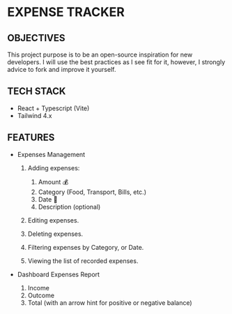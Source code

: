 # EXPENSE TRACKER

## OBJECTIVES

This project purpose is to be an open-source inspiration for new developers. I will use the best practices as I see fit for it, however, I strongly advice to fork and improve it yourself.

## TECH STACK

- React + Typescript (Vite)
- Tailwind 4.x

## FEATURES

- Expenses Management

  1. Adding expenses:

     1. Amount 💰
     2. Category (Food, Transport, Bills, etc.)
     3. Date 📅
     4. Description (optional)

  2. Editing expenses.
  3. Deleting expenses.
  4. Filtering expenses by Category, or Date.
  5. Viewing the list of recorded expenses.

- Dashboard Expenses Report
  1.  Income
  2.  Outcome
  3.  Total (with an arrow hint for positive or negative balance)
